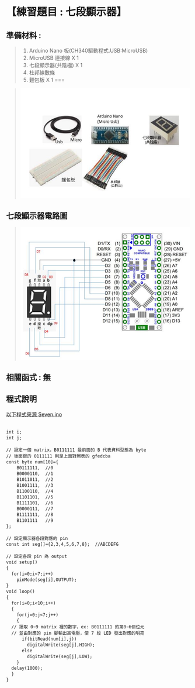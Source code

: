 <h1>【練習題目 : 七段顯示器】</h1>

## 準備材料 : 
>1. Arduino Nano 板(CH340驅動程式.USB:MicroUSB)
>2. MicroUSB 連接線 X 1
>3. 七段顯示器(共陰極) X 1
>4. 杜邦線數條
>5. 麵包板 X 1
===
 
>![](https://github.com/derricktsai0904/Arduino/blob/master/02%20Arduino%20%E5%9F%BA%E6%9C%AC%E6%84%9F%E6%B8%AC%E5%99%A8%E5%AF%A6%E4%BD%9C%E7%AF%84%E4%BE%8B/%E4%B8%83%E6%AE%B5%E9%A1%AF%E7%A4%BA%E5%99%A8/Arduino_Seven_M.JPG?raw=true)

## 七段顯示器電路圖

>![](https://github.com/derricktsai0904/Arduino/blob/master/02%20Arduino%20%E5%9F%BA%E6%9C%AC%E6%84%9F%E6%B8%AC%E5%99%A8%E5%AF%A6%E4%BD%9C%E7%AF%84%E4%BE%8B/%E4%B8%83%E6%AE%B5%E9%A1%AF%E7%A4%BA%E5%99%A8/Arduino_Seven.JPG?raw=true)

## 相關函式 : 無

## 程式說明

[以下程式來源 Seven.ino ]:https://github.com/derricktsai0904/Arduino/blob/master/02%20Arduino%20%E5%9F%BA%E6%9C%AC%E6%84%9F%E6%B8%AC%E5%99%A8%E5%AF%A6%E4%BD%9C%E7%AF%84%E4%BE%8B/%E4%B8%83%E6%AE%B5%E9%A1%AF%E7%A4%BA%E5%99%A8/Seven.ino "Seven.ino"
[以下程式來源 Seven.ino ]
``` arduino

int i;
int j;

// 設定一個 matrix，B0111111 最前面的 B 代表資料型態為 byte
// 後面跟的 0111111 則是上面對照表的 gfedcba 
const byte num[10]={
    B0111111,  //0
    B0000110,  //1
    B1011011,  //2
    B1001111,  //3
    B1100110,  //4
    B1101101,  //5
    B1111101,  //6
    B0000111,  //7    
    B1111111,  //8
    B1101111   //9    
};

// 設定顯示器各段對應的 pin
const int seg[]={2,3,4,5,6,7,8};  //ABCDEFG

// 設定各段 pin 為 output
void setup() 
{ 
  for(i=0;i<7;i++)
    pinMode(seg[i],OUTPUT);
}
void loop() 
{
  for(i=0;i<10;i++)
  {
    for(j=0;j<7;j++)
    {
  // 讀取 0~9 matrix 裡的數字，ex: B0111111 的第0~6個位元
  // 並由對應的 pin 腳輸出高電壓，使 7 段 LED 發出對應的明亮
      if(bitRead(num[i],j))
        digitalWrite(seg[j],HIGH);
      else
        digitalWrite(seg[j],LOW);        
    }
  delay(1000);    
  } 
}
```
